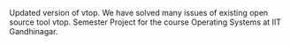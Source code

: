 Updated version of vtop.
We have solved many issues of existing open source tool vtop.
Semester Project for the course Operating Systems at IIT Gandhinagar.

